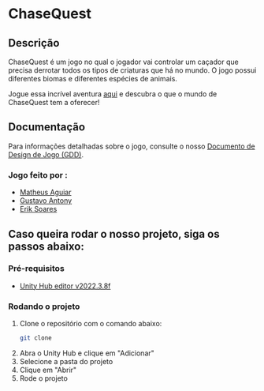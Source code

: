 # ChaseQuest

## Descrição

ChaseQuest é um jogo no qual o jogador vai controlar um caçador que precisa derrotar todos os tipos de criaturas que há no mundo. O jogo possui diferentes biomas e diferentes espécies de animais.

Jogue essa incrível aventura [aqui](hhttps://gustavoantony.itch.io/chasequest) e descubra o que o mundo de ChaseQuest tem a oferecer!

## Documentação

Para informações detalhadas sobre o jogo, consulte o nosso [Documento de Design de Jogo (GDD)](https://app.milanote.com/1RTNfw1uSlX6ei?p=tv0VlpwMEse).


### Jogo feito por :

- [Matheus Aguiar](https://github.com/C0D8)
- [Gustavo Antony](https://github.com/GustavoAntony)
- [Erik Soares](https://github.com/eriksoaress)


## Caso queira rodar o nosso projeto, siga os passos abaixo:

### Pré-requisitos

- [Unity Hub editor v2022.3.8f](https://unity.com/pt)

### Rodando o projeto

1. Clone o repositório com o comando abaixo:
   ```sh
   git clone

2. Abra o Unity Hub e clique em "Adicionar"
3. Selecione a pasta do projeto
4. Clique em "Abrir"
5. Rode o projeto

```

